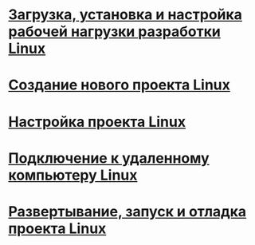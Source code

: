 # [Загрузка, установка и настройка рабочей нагрузки разработки Linux](download-install-and-setup-the-linux-development-workload.md)
# [Создание нового проекта Linux](create-a-new-linux-project.md)
# [Настройка проекта Linux](configure-a-linux-project.md)
# [Подключение к удаленному компьютеру Linux](connect-to-your-remote-linux-computer.md)
# [Развертывание, запуск и отладка проекта Linux](deploy-run-and-debug-your-linux-project.md)